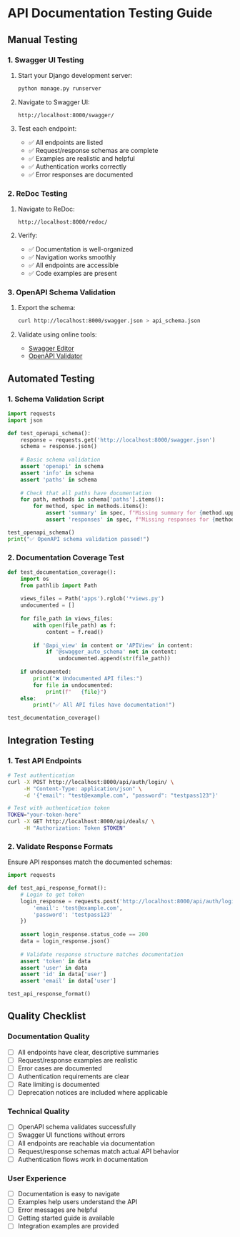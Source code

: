 # API Documentation Testing Guide

## Manual Testing

### 1. Swagger UI Testing
1. Start your Django development server:
   ```bash
   python manage.py runserver
   ```

2. Navigate to Swagger UI:
   ```
   http://localhost:8000/swagger/
   ```

3. Test each endpoint:
   - ✅ All endpoints are listed
   - ✅ Request/response schemas are complete
   - ✅ Examples are realistic and helpful
   - ✅ Authentication works correctly
   - ✅ Error responses are documented

### 2. ReDoc Testing
1. Navigate to ReDoc:
   ```
   http://localhost:8000/redoc/
   ```

2. Verify:
   - ✅ Documentation is well-organized
   - ✅ Navigation works smoothly
   - ✅ All endpoints are accessible
   - ✅ Code examples are present

### 3. OpenAPI Schema Validation
1. Export the schema:
   ```bash
   curl http://localhost:8000/swagger.json > api_schema.json
   ```

2. Validate using online tools:
   - [Swagger Editor](https://editor.swagger.io/)
   - [OpenAPI Validator](https://apitools.dev/swagger-parser/)

## Automated Testing

### 1. Schema Validation Script
```python
import requests
import json

def test_openapi_schema():
    response = requests.get('http://localhost:8000/swagger.json')
    schema = response.json()
    
    # Basic schema validation
    assert 'openapi' in schema
    assert 'info' in schema
    assert 'paths' in schema
    
    # Check that all paths have documentation
    for path, methods in schema['paths'].items():
        for method, spec in methods.items():
            assert 'summary' in spec, f"Missing summary for {method.upper()} {path}"
            assert 'responses' in spec, f"Missing responses for {method.upper()} {path}"

test_openapi_schema()
print("✅ OpenAPI schema validation passed!")
```

### 2. Documentation Coverage Test
```python
def test_documentation_coverage():
    import os
    from pathlib import Path
    
    views_files = Path('apps').rglob('*views.py')
    undocumented = []
    
    for file_path in views_files:
        with open(file_path) as f:
            content = f.read()
            
        if '@api_view' in content or 'APIView' in content:
            if '@swagger_auto_schema' not in content:
                undocumented.append(str(file_path))
    
    if undocumented:
        print("❌ Undocumented API files:")
        for file in undocumented:
            print(f"   {file}")
    else:
        print("✅ All API files have documentation!")

test_documentation_coverage()
```

## Integration Testing

### 1. Test API Endpoints
```bash
# Test authentication
curl -X POST http://localhost:8000/api/auth/login/ \
     -H "Content-Type: application/json" \
     -d '{"email": "test@example.com", "password": "testpass123"}'

# Test with authentication token
TOKEN="your-token-here"
curl -X GET http://localhost:8000/api/deals/ \
     -H "Authorization: Token $TOKEN"
```

### 2. Validate Response Formats
Ensure API responses match the documented schemas:

```python
import requests

def test_api_response_format():
    # Login to get token
    login_response = requests.post('http://localhost:8000/api/auth/login/', {
        'email': 'test@example.com',
        'password': 'testpass123'
    })
    
    assert login_response.status_code == 200
    data = login_response.json()
    
    # Validate response structure matches documentation
    assert 'token' in data
    assert 'user' in data
    assert 'id' in data['user']
    assert 'email' in data['user']

test_api_response_format()
```

## Quality Checklist

### Documentation Quality
- [ ] All endpoints have clear, descriptive summaries
- [ ] Request/response examples are realistic
- [ ] Error cases are documented
- [ ] Authentication requirements are clear
- [ ] Rate limiting is documented
- [ ] Deprecation notices are included where applicable

### Technical Quality
- [ ] OpenAPI schema validates successfully
- [ ] Swagger UI functions without errors
- [ ] All endpoints are reachable via documentation
- [ ] Request/response schemas match actual API behavior
- [ ] Authentication flows work in documentation

### User Experience
- [ ] Documentation is easy to navigate
- [ ] Examples help users understand the API
- [ ] Error messages are helpful
- [ ] Getting started guide is available
- [ ] Integration examples are provided
